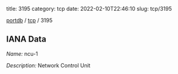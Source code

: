 title: 3195
category: tcp
date: 2022-02-10T22:46:10
slug: tcp/3195

[portdb](/) / [tcp](/category/tcp.html) / 3195


## IANA Data

_Name:_ ncu-1

_Description:_ Network Control Unit

